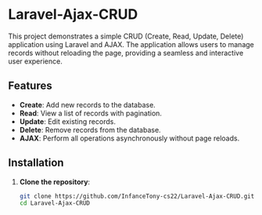 # Laravel-Ajax-CRUD

This project demonstrates a simple CRUD (Create, Read, Update, Delete) application using Laravel and AJAX. The application allows users to manage records without reloading the page, providing a seamless and interactive user experience.

## Features

- **Create**: Add new records to the database.
- **Read**: View a list of records with pagination.
- **Update**: Edit existing records.
- **Delete**: Remove records from the database.
- **AJAX**: Perform all operations asynchronously without page reloads.

## Installation

1. **Clone the repository**:
   ```bash
   git clone https://github.com/InfanceTony-cs22/Laravel-Ajax-CRUD.git
   cd Laravel-Ajax-CRUD
